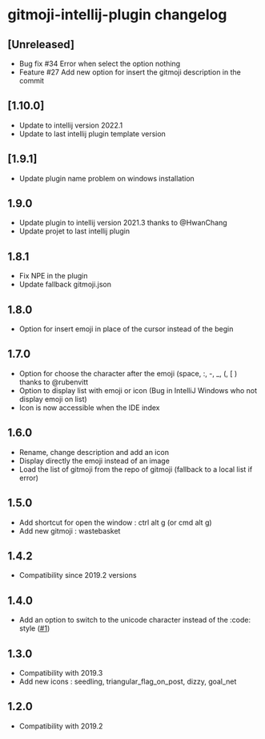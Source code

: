 <!-- Keep a Changelog guide -> https://keepachangelog.com -->

# gitmoji-intellij-plugin changelog

## [Unreleased]
- Bug fix #34 Error when select the option nothing
- Feature #27 Add new option for insert the gitmoji description in the commit


## [1.10.0]
- Update to intellij version 2022.1
- Update to last intellij plugin template version

## [1.9.1]
- Update plugin name problem on windows installation

## 1.9.0
- Update plugin to intellij version 2021.3 thanks to @HwanChang
- Update projet to last intellij plugin

## 1.8.1
- Fix NPE in the plugin</li>
- Update fallback gitmoji.json</li>

## 1.8.0
- Option for insert emoji in place of the cursor instead of the begin

## 1.7.0
- Option for choose the character after the emoji (space, :, -, _, (, [ ) thanks to @rubenvitt
- Option to display list with emoji or icon (Bug in IntelliJ Windows who not display emoji on list)
- Icon is now accessible when the IDE index

## 1.6.0
- Rename, change description and add an icon
- Display directly the emoji instead of an image
- Load the list of gitmoji from the repo of gitmoji (fallback to a local list if error)

## 1.5.0
- Add shortcut for open the window : ctrl alt g (or cmd alt g)
- Add new gitmoji : wastebasket

## 1.4.2
- Compatibility since 2019.2 versions

## 1.4.0
- Add an option to switch to the unicode character instead of the :code: style (<a href="https://github.com/patou/gitmoji-intellij-plugin/issues/1">#1</a>)

## 1.3.0
- Compatibility with 2019.3
- Add new icons : seedling, triangular_flag_on_post, dizzy, goal_net

## 1.2.0
- Compatibility with 2019.2